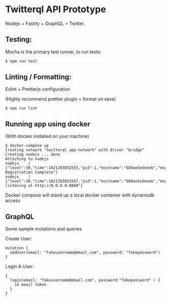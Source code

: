# Twitterql API Prototype

Nodejs + Fastify + GraphQL = Twitter.

## Testing:

Mocha is the primary test runner, to run tests:

```bash
$ npm run test
```

## Linting / Formatting:

Eslint + Prettierjs configuration

(Highly recommend prettier plugin + format on save)

```
$ npm run lint

```

## Running app using docker

(With docker installed on your machine)

```
$ docker-compose up
Creating network "twitterql_app-network" with driver "bridge"
Creating nodejs ... done
Attaching to nodejs
nodejs    | {"level":30,"time":1621293032555,"pid":1,"hostname":"689ae5edeeeb","msg":"Plugin Registration Complete"}
nodejs    | {"level":30,"time":1621293032567,"pid":1,"hostname":"689ae5edeeeb","msg":"Server listening at http://0.0.0.0:8080"}
```

Docker compose will stand up a local docker container with dynamodb access

## GraphQL

Some sample mutations and queries

Create User:

```
mutation {
  addUser(email: "fakeusername@email.com", password: "fakepassword")
}
```

Login A User:

```
{
  login(email: "fakeusername@email.com", password:"fakepassword" ) {
    id email token
  }
}
```
